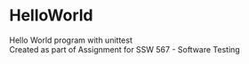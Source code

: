 # HelloWorld

Hello World program with unittest <br />
Created as part of Assignment for SSW 567 - Software Testing
